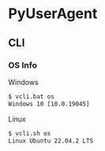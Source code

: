 # PyUserAgent

## CLI

### OS Info

Windows

```bat
$ vcli.bat os
Windows 10 [10.0.19045]
```

Linux

```bash
$ vcli.sh os
Linux Ubuntu 22.04.2 LTS
```